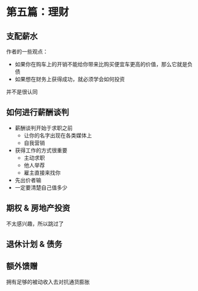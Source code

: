 # 第五篇：理财

## 支配薪水

作者的一些观点：
- 如果你在购车上的开销不能给你带来比购买便宜车更高的价值，那么它就是负债
- 如果想在财务上获得成功，就必须学会如何投资

并不是很认同

## 如何进行薪酬谈判

- 薪酬谈判开始于求职之前
  - 让你的名字出现在各类媒体上
  - 自我营销
- 获得工作的方式很重要
  - 主动求职
  - 他人举荐
  - 雇主直接来找你
- 先出价者输
- 一定要清楚自己值多少

## 期权 & 房地产投资

不太感兴趣，所以跳过了

## 退休计划 & 债务

## 额外馈赠

拥有足够的被动收入去对抗通货膨胀